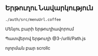 ## Երթուղու Նավարկություն

`./auth/src/menuUrl.coffee`

Մենյու բարի երթուղիավորում

Պատվերով երթուղի
@3-/urlli/Path.js

ոլորման բար
scrollc